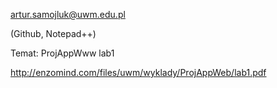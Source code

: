 artur.samojluk@uwm.edu.pl

(Github, Notepad++)

Temat: ProjAppWww lab1

http://enzomind.com/files/uwm/wyklady/ProjAppWeb/lab1.pdf


